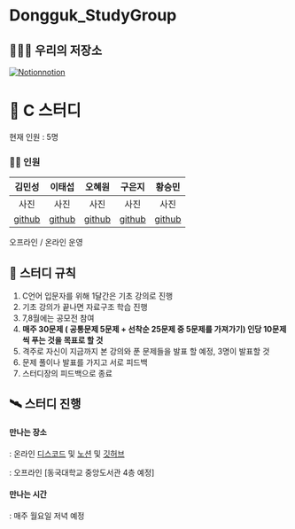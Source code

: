 # Dongguk_StudyGroup

## 🧑‍🤝‍🧑 우리의 저장소
[![<svg role="img" viewBox="0 0 24 24" xmlns="http://www.w3.org/2000/svg"><title>Notion</title><path d="M4.459 4.208c.746.606 1.026.56 2.428.466l13.215-.793c.28 0 .047-.28-.046-.326L17.86 1.968c-.42-.326-.981-.7-2.055-.607L3.01 2.295c-.466.046-.56.28-.374.466zm.793 3.08v13.904c0 .747.373 1.027 1.214.98l14.523-.84c.841-.046.935-.56.935-1.167V6.354c0-.606-.233-.933-.748-.887l-15.177.887c-.56.047-.747.327-.747.933zm14.337.745c.093.42 0 .84-.42.888l-.7.14v10.264c-.608.327-1.168.514-1.635.514-.748 0-.935-.234-1.495-.933l-4.577-7.186v6.952L12.21 19s0 .84-1.168.84l-3.222.186c-.093-.186 0-.653.327-.746l.84-.233V9.854L7.822 9.76c-.094-.42.14-1.026.793-1.073l3.456-.233 4.764 7.279v-6.44l-1.215-.139c-.093-.514.28-.887.747-.933zM1.936 1.035l13.31-.98c1.634-.14 2.055-.047 3.082.7l4.249 2.986c.7.513.934.653.934 1.213v16.378c0 1.026-.373 1.634-1.68 1.726l-15.458.934c-.98.047-1.448-.093-1.962-.747l-3.129-4.06c-.56-.747-.793-1.306-.793-1.96V2.667c0-.839.374-1.54 1.447-1.632z"/></svg>![notion](https://github.com/che2ese/Dongguk_StudyGroup/assets/141838530/2ea6f1cc-c5a0-4b48-bd85-c0b32a36867c)
](https://img.shields.io/badge/Notion-#000000?style=flat-square&logo=Gmail&logoColor=black&link=mailto:https://www.notion.so/26eb7435cd3a4a3a80cf2bfad33c3ee1?pvs=4)](https://www.notion.so/26eb7435cd3a4a3a80cf2bfad33c3ee1?pvs=4)

# 📖 C 스터디
현재 인원 : 5명 

### 🧑‍🎓 인원


|김민성|이태섭|오혜원|구은지|황승민|
|:---:|:---:|:---:|:---:|:---:|
|사진|사진|사진|사진|사진|
|[github](https://github.com/che2ese)|[github](https://github.com/TaesubLee)|[github](https://github.com/hyewon2da)|[github](https://github.com/eunji9)|[github](https://github.com/sxunxin)|


오프라인 / 온라인 운영


## 🥅 스터디 규칙
1. C언어 입문자를 위해 1달간은 기초 강의로 진행
2. 기초 강의가 끝나면 자료구조 학습 진행
3. 7,8월에는 공모전 참여
4. **매주 30문제 ( 공통문제 5문제 + 선착순 25문제 중 5문제를 가져가기) 인당 10문제씩 푸는 것을 목표로 할 것**
5. 격주로 자신이 지금까지 본 강의와 푼 문제들을 발표 할 예정, 3명이 발표할 것
6. 문제 풀이나 발표를 가지고 서로 피드백
7. 스터디장의 피드백으로 종료

## 🛰️ 스터디 진행
#### 만나는 장소 
: 온라인 [디스코드](https://discord.gg/zQBZYBWt) 및 [노션](https://www.notion.so/26eb7435cd3a4a3a80cf2bfad33c3ee1?pvs=4) 및 [깃허브](https://github.com/che2ese/Dongguk_StudyGroup)

: 오프라인 [동국대학교 중앙도서관 4층 예정]


#### 만나는 시간
: 매주 월요일 저녁 예정
